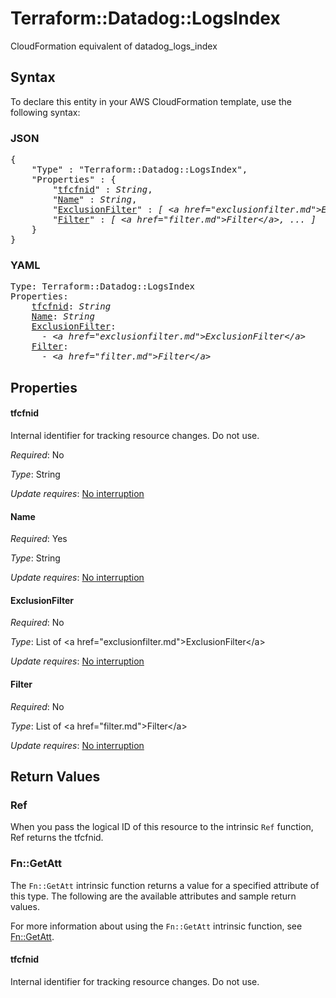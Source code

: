 # Terraform::Datadog::LogsIndex

CloudFormation equivalent of datadog_logs_index

## Syntax

To declare this entity in your AWS CloudFormation template, use the following syntax:

### JSON

<pre>
{
    "Type" : "Terraform::Datadog::LogsIndex",
    "Properties" : {
        "<a href="#tfcfnid" title="tfcfnid">tfcfnid</a>" : <i>String</i>,
        "<a href="#name" title="Name">Name</a>" : <i>String</i>,
        "<a href="#exclusionfilter" title="ExclusionFilter">ExclusionFilter</a>" : <i>[ &lt;a href=&#34;exclusionfilter.md&#34;&gt;ExclusionFilter&lt;/a&gt;, ... ]</i>,
        "<a href="#filter" title="Filter">Filter</a>" : <i>[ &lt;a href=&#34;filter.md&#34;&gt;Filter&lt;/a&gt;, ... ]</i>
    }
}
</pre>

### YAML

<pre>
Type: Terraform::Datadog::LogsIndex
Properties:
    <a href="#tfcfnid" title="tfcfnid">tfcfnid</a>: <i>String</i>
    <a href="#name" title="Name">Name</a>: <i>String</i>
    <a href="#exclusionfilter" title="ExclusionFilter">ExclusionFilter</a>: <i>
      - &lt;a href=&#34;exclusionfilter.md&#34;&gt;ExclusionFilter&lt;/a&gt;</i>
    <a href="#filter" title="Filter">Filter</a>: <i>
      - &lt;a href=&#34;filter.md&#34;&gt;Filter&lt;/a&gt;</i>
</pre>

## Properties

#### tfcfnid

Internal identifier for tracking resource changes. Do not use.

_Required_: No

_Type_: String

_Update requires_: [No interruption](https://docs.aws.amazon.com/AWSCloudFormation/latest/UserGuide/using-cfn-updating-stacks-update-behaviors.html#update-no-interrupt)

#### Name

_Required_: Yes

_Type_: String

_Update requires_: [No interruption](https://docs.aws.amazon.com/AWSCloudFormation/latest/UserGuide/using-cfn-updating-stacks-update-behaviors.html#update-no-interrupt)

#### ExclusionFilter

_Required_: No

_Type_: List of &lt;a href=&#34;exclusionfilter.md&#34;&gt;ExclusionFilter&lt;/a&gt;

_Update requires_: [No interruption](https://docs.aws.amazon.com/AWSCloudFormation/latest/UserGuide/using-cfn-updating-stacks-update-behaviors.html#update-no-interrupt)

#### Filter

_Required_: No

_Type_: List of &lt;a href=&#34;filter.md&#34;&gt;Filter&lt;/a&gt;

_Update requires_: [No interruption](https://docs.aws.amazon.com/AWSCloudFormation/latest/UserGuide/using-cfn-updating-stacks-update-behaviors.html#update-no-interrupt)

## Return Values

### Ref

When you pass the logical ID of this resource to the intrinsic `Ref` function, Ref returns the tfcfnid.

### Fn::GetAtt

The `Fn::GetAtt` intrinsic function returns a value for a specified attribute of this type. The following are the available attributes and sample return values.

For more information about using the `Fn::GetAtt` intrinsic function, see [Fn::GetAtt](https://docs.aws.amazon.com/AWSCloudFormation/latest/UserGuide/intrinsic-function-reference-getatt.html).

#### tfcfnid

Internal identifier for tracking resource changes. Do not use.

